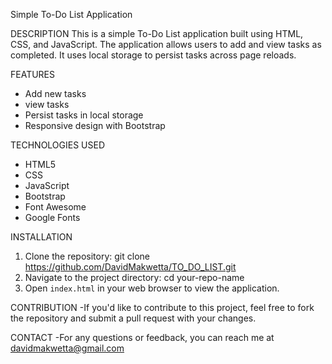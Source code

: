 Simple To-Do List Application

DESCRIPTION
This is a simple To-Do List application built using HTML, CSS, and JavaScript. 
The application allows users to add and view tasks as completed. 
It uses local storage to persist tasks across page reloads.

FEATURES 
- Add new tasks
- view tasks
- Persist tasks in local storage
- Responsive design with Bootstrap

TECHNOLOGIES USED 
- HTML5
- CSS
- JavaScript
- Bootstrap
- Font Awesome
- Google Fonts

INSTALLATION
1. Clone the repository:
   git clone https://github.com/DavidMakwetta/TO_DO_LIST.git
2. Navigate to the project directory:
   cd your-repo-name
3. Open `index.html` in your web browser to view the application.

CONTRIBUTION
-If you'd like to contribute to this project, feel free to fork the repository and submit a pull request with your changes.

CONTACT
-For any questions or feedback, you can reach me at davidmakwetta@gmail.com
